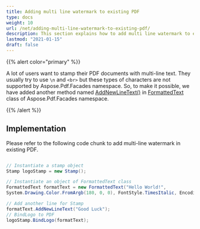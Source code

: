 ```yaml
---
title: Adding multi line watermark to existing PDF
type: docs
weight: 10
url: /net/adding-multi-line-watermark-to-existing-pdf/
description: This section explains how to add multi line watermark to existing PDF using FormattedText Class.
lastmod: "2021-01-15"
draft: false
---
```


{{% alert color="primary" %}}

A lot of users want to stamp their PDF documents with multi-line text. They usually try to use `\n` and `<br>` but these types of characters are not supported by Aspose.Pdf.Facades namespace. So, to make it possible, we have added another method named [AddNewLineText()](http://www.aspose.com/api/net/pdf/aspose.pdf.facades/formattedtext/methods/addnewlinetext/index) in [FormattedText](http://www.aspose.com/api/net/pdf/aspose.pdf.facades/formattedtext) class of Aspose.Pdf.Facades namespace.

{{% /alert %}}

## Implementation

Please refer to the following code chunk to add multi-line watermark in existing PDF.

```csharp

// Instantiate a stamp object
Stamp logoStamp = new Stamp();

// Instantiate an object of FormattedText class
FormattedText formatText = new FormattedText("Hello World!",
System.Drawing.Color.FromArgb(180, 0, 0), FontStyle.TimesItalic, EncodingType.Winansi, false, 50);

// Add another line for Stamp
formatText.AddNewLineText("Good Luck");
// BindLogo to PDF
logoStamp.BindLogo(formatText);
```
